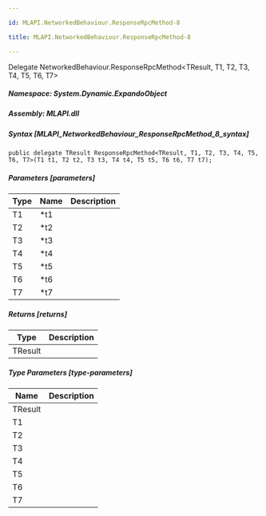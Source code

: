 ```yaml
---

id: MLAPI.NetworkedBehaviour.ResponseRpcMethod-8

title: MLAPI.NetworkedBehaviour.ResponseRpcMethod-8

---
```


Delegate NetworkedBehaviour.ResponseRpcMethod\<TResult, T1, T2, T3, T4,
T5, T6, T7\>

<div class="markdown level0 summary" markdown="1">

</div>

<div class="markdown level0 conceptual" markdown="1">

</div>

##### **Namespace**: System.Dynamic.ExpandoObject

##### **Assembly**: MLAPI.dll

##### Syntax [MLAPI_NetworkedBehaviour_ResponseRpcMethod_8_syntax]

    public delegate TResult ResponseRpcMethod<TResult, T1, T2, T3, T4, T5, T6, T7>(T1 t1, T2 t2, T3 t3, T4 t4, T5 t5, T6 t6, T7 t7);

##### Parameters [parameters]

| Type                         | Name | Description |
|------------------------------|------|-------------|
| <span class="xref">T1</span> | \*t1 |             |
| <span class="xref">T2</span> | \*t2 |             |
| <span class="xref">T3</span> | \*t3 |             |
| <span class="xref">T4</span> | \*t4 |             |
| <span class="xref">T5</span> | \*t5 |             |
| <span class="xref">T6</span> | \*t6 |             |
| <span class="xref">T7</span> | \*t7 |             |

##### Returns [returns]

| Type                              | Description |
|-----------------------------------|-------------|
| <span class="xref">TResult</span> |             |

##### Type Parameters [type-parameters]

| Name                                       | Description |
|--------------------------------------------|-------------|
| <span class="parametername">TResult</span> |             |
| <span class="parametername">T1</span>      |             |
| <span class="parametername">T2</span>      |             |
| <span class="parametername">T3</span>      |             |
| <span class="parametername">T4</span>      |             |
| <span class="parametername">T5</span>      |             |
| <span class="parametername">T6</span>      |             |
| <span class="parametername">T7</span>      |             |
